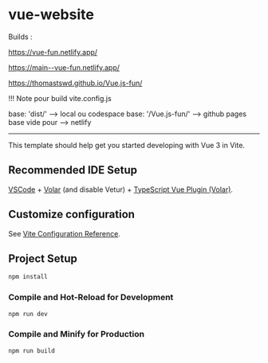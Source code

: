 # vue-website

Builds :

https://vue-fun.netlify.app/

https://main--vue-fun.netlify.app/

https://thomastswd.github.io/Vue.js-fun/



!!! Note pour build vite.config.js

  base: 'dist/' --> local ou codespace
  base: '/Vue.js-fun/' -->  github pages
  base vide pour --> netlify

---

This template should help get you started developing with Vue 3 in Vite.

## Recommended IDE Setup

[VSCode](https://code.visualstudio.com/) + [Volar](https://marketplace.visualstudio.com/items?itemName=Vue.volar) (and disable Vetur) + [TypeScript Vue Plugin (Volar)](https://marketplace.visualstudio.com/items?itemName=Vue.vscode-typescript-vue-plugin).

## Customize configuration

See [Vite Configuration Reference](https://vitejs.dev/config/).

## Project Setup

```sh
npm install
```

### Compile and Hot-Reload for Development

```sh
npm run dev
```

### Compile and Minify for Production

```sh
npm run build
```
